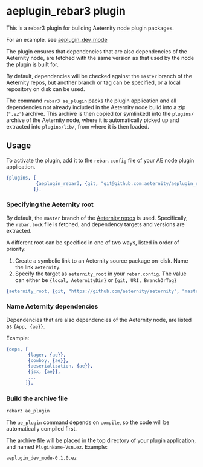 # aeplugin_rebar3 plugin

This is a rebar3 plugin for building Aeternity node plugin packages.

For an example, see [aeplugin_dev_mode](https://github.com/aeternity/aeplugin_dev_mode)

The plugin ensures that dependencies that are also dependencies of the Aeternity node,
are fetched with the same version as that used by the node the plugin is built for.

By default, dependencies will be checked against the `master` branch of the Aeternity repos,
but another branch or tag can be specified, or a local repository on disk can be used.

The command `rebar3 ae_plugin` packs the plugin application and all dependencies not
already included in the Aeternity node build into a zip (`".ez"`) archive. This archive
is then copied (or symlinked) into the `plugins/` archive of the Aeternity node, where it
is automatically picked up and extracted into `plugins/lib/`, from where it is then loaded.

## Usage

To activate the plugin, add it to the `rebar.config` file of your AE node plugin application.

```erlang
{plugins, [
           {aeplugin_rebar3, {git, "git@github.com:aeternity/aeplugin_rebar3", {branch,"master"}}}
          ]}.
```

### Specifying the Aeternity root

By default, the `master` branch of the [Aeternity repos](https://github.com/aeternity/aeternity) is used.
Specifically, the `rebar.lock` file is fetched, and dependency targets and versions are extracted.

A different root can be specified in one of two ways, listed in order of priority:

1. Create a symbolic link to an Aeternity source package on-disk. Name the link `aeternity`.
2. Specify the target as `aeternity_root` in your `rebar.config`.
   The value can either be `{local, AeternityDir}` or `{git, URI, BranchOrTag}`

```erlang
{aeternity_root, {git, "https://github.com/aeternity/aeternity", "master"}}.
```

### Name Aeternity dependencies

Dependencies that are also dependencies of the Aeternity node, are listed as `{App, {ae}}`.

Example:
```erlang
{deps, [
        {lager, {ae}},
        {cowboy, {ae}},
        {aeserialization, {ae}},
        {jsx, {ae}},
        ...
       ]}.
```

### Build the archive file

`rebar3 ae_plugin`

The `ae_plugin` command depends on `compile`, so the code will be automatically compiled first.

The archive file will be placed in the top directory of your plugin application,
and named `PluginName-Vsn.ez`. Example:

```
aeplugin_dev_mode-0.1.0.ez
```
